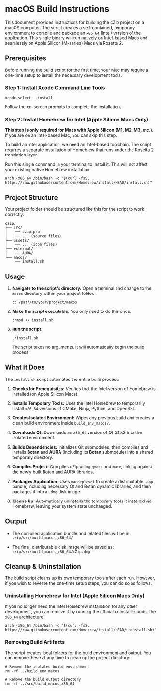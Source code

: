 # macOS Build Instructions

This document provides instructions for building the cZip project on a macOS computer. The script creates a self-contained, temporary environment to compile and package an `x86_64` (Intel) version of the application. This single binary will run natively on Intel-based Macs and seamlessly on Apple Silicon (M-series) Macs via Rosetta 2.

## Prerequisites

Before running the build script for the first time, your Mac may require a one-time setup to install the necessary development tools.

### Step 1: Install Xcode Command Line Tools

```
xcode-select --install
```

Follow the on-screen prompts to complete the installation.

### Step 2: Install Homebrew for Intel (Apple Silicon Macs Only)

**This step is only required for Macs with Apple Silicon (M1, M2, M3, etc.).** If you are on an Intel-based Mac, you can skip this step.

To build an Intel application, we need an Intel-based toolchain. The script requires a separate installation of Homebrew that runs under the Rosetta 2 translation layer.

Run this single command in your terminal to install it. This will not affect your existing native Homebrew installation.

```
arch -x86_64 /bin/bash -c "$(curl -fsSL https://raw.githubusercontent.com/Homebrew/install/HEAD/install.sh)"
```

## Project Structure

Your project folder should be structured like this for the script to work correctly:

```
czip/
├── src/
│   ├── czip.pro
│   └── ... (source files)
├── assets/
│   ├── ... (icon files)
├── external/
│   └── AURA/
└── macos/
    └── install.sh
```

## Usage

1.  **Navigate to the script's directory.** Open a terminal and change to the `macos` directory within your project folder.
    ```
    cd /path/to/your/project/macos
    ```

2.  **Make the script executable.** You only need to do this once.
    ```
    chmod +x install.sh
    ```

3.  **Run the script.**
    ```
    ./install.sh
    ```
    The script takes no arguments. It will automatically begin the build process.

## What It Does

The `install.sh` script automates the entire build process:

1.  **Checks for Prerequisites:** Verifies that the Intel version of Homebrew is installed (on Apple Silicon Macs).

2.  **Installs Temporary Tools:** Uses the Intel Homebrew to temporarily install `x86_64` versions of CMake, Ninja, Python, and OpenSSL.

3.  **Creates Isolated Environment:** Wipes any previous build and creates a clean build environment inside `build_env_macos/`.

4.  **Downloads Qt:** Downloads an `x86_64` version of Qt 5.15.2 into the isolated environment.

5.  **Builds Dependencies:** Initializes Git submodules, then compiles and installs **Botan** and **AURA** (including its **Botan** submodule) into a shared temporary directory.

6.  **Compiles Project:** Compiles cZip using `qmake` and `make`, linking against the newly built Botan and AURA libraries.

7.  **Packages Application:** Uses `macdeployqt` to create a distributable `.app` bundle, including necessary Qt and Botan dynamic libraries, and then packages it into a `.dmg` disk image.

8.  **Cleans Up:** Automatically uninstalls the temporary tools it installed via Homebrew, leaving your system state unchanged.

## Output

* The compiled application bundle and related files will be in:
    `czip/src/build_macos_x86_64/`

* The final, distributable disk image will be saved as:
    `czip/src/build_macos_x86_64/cZip.dmg`

## Cleanup & Uninstallation

The build script cleans up its own temporary tools after each run. However, if you wish to reverse the one-time setup steps, you can do so as follows.

### Uninstalling Homebrew for Intel (Apple Silicon Macs Only)

If you no longer need the Intel Homebrew installation for any other development, you can remove it by running the official uninstaller under the `x86_64` architecture:

```
arch -x86_64 /bin/bash -c "$(curl -fsSL https://raw.githubusercontent.com/Homebrew/install/HEAD/uninstall.sh)"
```

### Removing Build Artifacts

The script creates local folders for the build environment and output. You can remove these at any time to clean up the project directory:

```
# Remove the isolated build environment
rm -rf ../build_env_macos

# Remove the build output directory
rm -rf ../src/build_macos_x86_64
```
